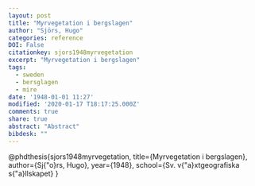 ```yaml
---
layout: post
title: "Myrvegetation i bergslagen"
author: "Sjörs, Hugo"
categories: reference
DOI: False
citationkey: sjors1948myrvegetation
excerpt: "Myrvegetation i bergslagen"
tags:
  - sweden
  - bersglagen
  - mire
date: '1948-01-01 11:27'
modified: '2020-01-17 T18:17:25.000Z'
comments: true
share: true
abstract: "Abstract"
bibdesk: ""
---
```


@phdthesis{sjors1948myrvegetation,
  title={Myrvegetation i bergslagen},
  author={Sj{\"o}rs, Hugo},
  year={1948},
  school={Sv. v{\"a}xtgeografiska s{\"a}llskapet}
}
